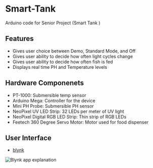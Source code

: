 # Smart-Tank
 Arduino code for Senior Project (Smart Tank )

## Features
* Gives user choice between Demo, Standard Mode, and Off
* Gives user ability to decide how often light cycles change
* Gives user ability to decide how often fish is fed
* Displays real time PH and Temperature levels

## Hardware Componenets
* PT-1000: Submersible temp sensor
* Arduino Mega: Controller for the device
* Mini PH Probe: Submersible PH sensor
* NeoPixel UV LED Strip: 32 LEDs per meter of UV light
* NeoPixel Digital RGB LED Strip: Thin strip of RGB LEDs
* Feetech 360 Degree Servo Motor: Motor used for food dispenser 

## User Interface
* [blynk](https://blynk.io/)



![Blynk app explanation](https://user-images.githubusercontent.com/57411707/69082323-dd303c80-0a0d-11ea-8af7-753b84d93daf.jpg)

